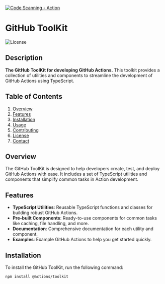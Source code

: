[![Code Scanning - Action](https://github.com/nodoubtz/toolkit/actions/workflows/codeql.yml/badge.svg)](https://github.com/nodoubtz/toolkit/actions/workflows/codeql.yml)

# GitHub ToolKit

![License](https://img.shields.io/badge/license-MIT-blue.svg)

## Description
**The GitHub ToolKit for developing GitHub Actions.** This toolkit provides a collection of utilities and components to streamline the development of GitHub Actions using TypeScript.

## Table of Contents

1. [Overview](#overview)
2. [Features](#features)
3. [Installation](#installation)
4. [Usage](#usage)
5. [Contributing](#contributing)
6. [License](#license)
7. [Contact](#contact)

## Overview

The GitHub ToolKit is designed to help developers create, test, and deploy GitHub Actions with ease. It includes a set of TypeScript utilities and components that simplify common tasks in Action development.

## Features

- **TypeScript Utilities**: Reusable TypeScript functions and classes for building robust GitHub Actions.
- **Pre-built Components**: Ready-to-use components for common tasks like caching, file handling, and more.
- **Documentation**: Comprehensive documentation for each utility and component.
- **Examples**: Example GitHub Actions to help you get started quickly.

## Installation

To install the GitHub ToolKit, run the following command:

```sh
npm install @actions/toolkit
